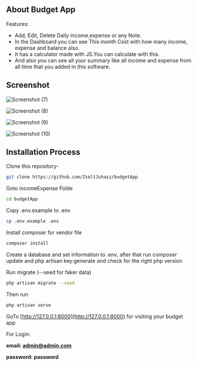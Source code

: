 ## About Budget App

Features:
- Add, Edit, Delete Daily income,expense or any Note.
- In the Dashboard you can see This month Cost with how many income, expense and balance also.
- It has a calculator made with JS.You can calculate with this.
- And also you can see all your summary like all income and expense from all time that you added in this software.


## Screenshot

![Screenshot (7)](https://user-images.githubusercontent.com/40033062/66742324-364e0300-ee99-11e9-98c3-2ab492bd154d.png)

![Screenshot (8)](https://user-images.githubusercontent.com/40033062/66742412-64334780-ee99-11e9-99dc-6031ebb16cad.png)

![Screenshot (9)](https://user-images.githubusercontent.com/40033062/66742420-69909200-ee99-11e9-8fa5-ce8c95007823.png)

![Screenshot (10)](https://user-images.githubusercontent.com/40033062/66742428-6d241900-ee99-11e9-9089-e1bd2e2311ad.png)

## Installation Process

Clone this repository-
```sh
git clone https://github.com/ZsoltJuhasz/budgetApp
```
Goto incomeExpense Folde
```sh
cd budgetApp
```
Copy .env.example to .env 
```sh
cp .env.example .env
```
Install composer for vendor file
```sh
composer install
```
Create a database and set information to .env,
after that run composer update and php artisan key:generate
and check for the right php version


Run migrate (--seed for faker data)
```sh
php artisan migrate --seed
```
Then run 
```sh
php artisan serve
```
GoTo [http://127.0.0.1:8000](http://127.0.0.1:8000) for visiting your budget app

For Login:

**email: admin@admin.com**

**password: password**

